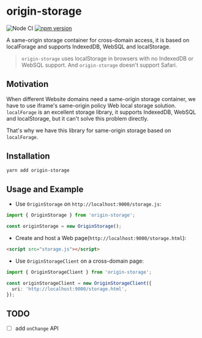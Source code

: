 # origin-storage

![Node CI](https://github.com/unadlib/origin-storage/workflows/Node%20CI/badge.svg)
[![npm version](https://badge.fury.io/js/origin-storage.svg)](http://badge.fury.io/js/origin-storage)

A same-origin storage container for cross-domain access, it is based on localForage and supports IndexedDB, WebSQL and localStorage.

> `origin-storage` uses localStorage in browsers with no IndexedDB or WebSQL support. And `origin-storage` doesn't support Safari.

## Motivation

When different Website domains need a same-origin storage container, we have to use iframe's same-origin policy Web local storage solution. `localForage` is an excellent storage library, it supports IndexedDB, WebSQL and localStorage, but it can't solve this problem directly.

That's why we have this library for same-origin storage based on `localForage`.

## Installation

```sh
yarn add origin-storage
```

## Usage and Example

- Use `OriginStorage` on `http://localhost:9000/storage.js`:

```ts
import { OriginStorage } from 'origin-storage';

const originStorage = new OriginStorage();
```

- Create and host a Web page(`http://localhost:9000/storage.html`):

```html
<script src="storage.js"></script>
```

- Use `OriginStorageClient` on a cross-domain page:

```ts
import { OriginStorageClient } from 'origin-storage';

const originStorageClient = new OriginStorageClient({
  uri: 'http://localhost:9000/storage.html',
});
```

## TODO

- [ ] add `onChange` API
